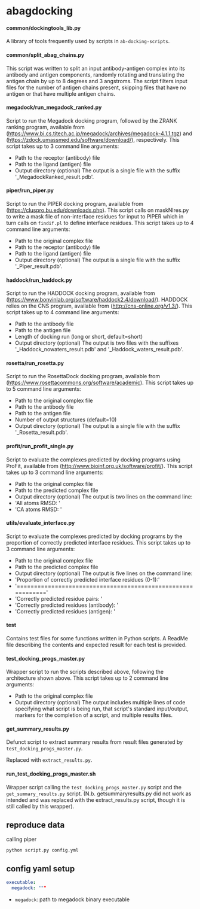 
# abagdocking

#### common/dockingtools_lib.py

A library of tools frequently used by scripts in `ab-docking-scripts`.

#### common/split_abag_chains.py

This script was written to split an input antibody-antigen complex into its antibody and antigen components, randomly rotating and translating the antigen chain by up to 8 degrees and 3 angstroms. The script filters input files for the number of antigen chains present, skipping files that have no antigen or that have multiple antigen chains.

#### megadock/run_megadock_ranked.py

Script to run the Megadock docking program, followed by the ZRANK ranking program, available from (<https://www.bi.cs.titech.ac.jp/megadock/archives/megadock-4.1.1.tgz>) and (<https://zdock.umassmed.edu/software/download/>), respectively. This script takes up to 3 command line arguments:

- Path to the receptor (antibody) file
- Path to the ligand (antigen) file
- Output directory (optional)
The output is a single file with the suffix '_MegadockRanked_result.pdb'.

#### piper/run_piper.py

Script to run the PIPER docking program, available from (<https://cluspro.bu.edu/downloads.php>). This script calls on maskNIres.py to write a mask file of non-interface residues for input to PIPER which in turn calls on `findif.pl` to define interface residues. This script takes up to 4 command line arguments:

- Path to the original complex file
- Path to the receptor (antibody) file
- Path to the ligand (antigen) file
- Output directory (optional)
The output is a single file with the suffix '_Piper_result.pdb'.

#### haddock/run_haddock.py

Script to run the HADDOCK docking program, available from (<https://www.bonvinlab.org/software/haddock2.4/download/>). HADDOCK relies on the CNS program, available from (<http://cns-online.org/v1.3/>). This script takes up to 4 command line arguments:

- Path to the antibody file
- Path to the antigen file
- Length of docking run (long or short, default=short)
- Output directory (optional)
The output is two files with the suffixes '_Haddock_nowaters_result.pdb' and '_Haddock_waters_result.pdb'.

#### rosetta/run_rosetta.py

Script to run the RosettaDock docking program, available from (<https://www.rosettacommons.org/software/academic>). This script takes up to 5 command line arguments:

- Path to the original complex file
- Path to the antibody file
- Path to the antigen file
- Number of output structures (default=10)
- Output directory (optional)
The output is a single file with the suffix '_Rosetta_result.pdb'.

#### profit/run_profit_single.py

Script to evaluate the complexes predicted by docking programs using ProFit, available from (<http://www.bioinf.org.uk/software/profit/>). This script takes up to 3 command line arguments:

- Path to the original complex file
- Path to the predicted complex file
- Output directory (optional)
The output is two lines on the command line:
- 'All atoms RMSD:  '
- 'CA atoms RMSD:   '

#### utils/evaluate_interface.py

Script to evaluate the complexes predicted by docking programs by the proportion of correctly predicted interface residues. This script takes up to 3 command line arguments:

- Path to the original complex file
- Path to the predicted complex file
- Output directory (optional)
The output is five lines on the command line:
- 'Proportion of correctly predicted interface residues (0-1):'
- '============================================================'
- 'Correctly predicted residue pairs:       '
- 'Correctly predicted residues (antibody): '
- 'Correctly predicted residues (antigen):  '

#### test

Contains test files for some functions written in Python scripts.
A ReadMe file describing the contents and expected result for each test is provided.

#### test_docking_progs_master.py

Wrapper script to run the scripts described above, following the architecture shown above. This script takes up to 2 command line arguments:

- Path to the original complex file
- Output directory (optional)
The output includes multiple lines of code specifying what script is being run, that script's standard input/output, markers for the completion of a script, and multiple results files.

#### get_summary_results.py

Defunct script to extract summary results from result files generated by `test_docking_progs_master.py`.

Replaced with `extract_results.py`.

#### run_test_docking_progs_master.sh

Wrapper script calling the `test_docking_progs_master.py` script and the `get_summary_results.py` script. (N.b. getsummaryresults.py did not work as intended and was replaced with the extract_results.py script, though it is still called by this wrapper).

## reproduce data

calling piper

```shell
python script.py config.yml
```

## config yaml setup

```yaml
executable:
  megadock: """
```

- `megadock`: path to megadock binary executable
